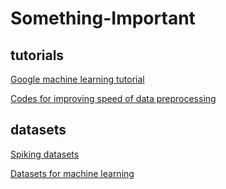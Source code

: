 # Something-Important

## tutorials

[Google machine learning tutorial](https://developers.google.cn/machine-learning/crash-course/)

[Codes for improving speed of data preprocessing](https://zhuanlan.zhihu.com/p/45833152?utm_source=wechat_session&utm_medium=social&utm_oi=648054018908229632&from=timeline&isappinstalled=0)

## datasets

[Spiking datasets](https://www.garrickorchard.com/datasets)

[Datasets for machine learning](https://www.datasetlist.com/)
